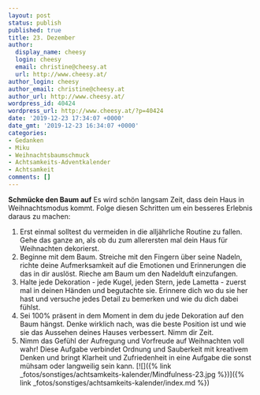 ```yaml
---
layout: post
status: publish
published: true
title: 23. Dezember
author:
  display_name: cheesy
  login: cheesy
  email: christine@cheesy.at
  url: http://www.cheesy.at/
author_login: cheesy
author_email: christine@cheesy.at
author_url: http://www.cheesy.at/
wordpress_id: 40424
wordpress_url: http://www.cheesy.at/?p=40424
date: '2019-12-23 17:34:07 +0000'
date_gmt: '2019-12-23 16:34:07 +0000'
categories:
- Gedanken
- Miku
- Weihnachtsbaumschmuck
- Achtsamkeits-Adventkalender
- Achtsamkeit
comments: []
---
```

 **Schmücke den Baum auf**
Es wird schön langsam Zeit, dass dein Haus in Weihnachtsmodus kommt. Folge diesen Schritten um ein besseres Erlebnis daraus zu machen:
1) Erst einmal solltest du vermeiden in die alljährliche Routine zu fallen. Gehe das ganze an, als ob du zum allerersten mal dein Haus für Weihnachten dekorierst.
2) Beginne mit dem Baum. Streiche mit den Fingern über seine Nadeln, richte deine Aufmerksamkeit auf die Emotionen und Erinnerungen die das in dir auslöst. Rieche am Baum um den Nadelduft einzufangen.
3) Halte jede Dekoration - jede Kugel, jeden Stern, jede Lametta - zuerst mal in deinen Händen und begutachte sie. Erinnere dich wo du sie her hast und versuche jedes Detail zu bemerken und wie du dich dabei fühlst.
4) Sei 100% präsent in dem Moment in dem du jede Dekoration auf den Baum hängst. Denke wirklich nach, was die beste Position ist und wie sie das Aussehen deines Hauses verbessert. Nimm dir Zeit.
5) Nimm das Gefühl der Aufregung und Vorfreude auf Weihnachten voll wahr!
Diese Aufgabe verbindet Ordnung und Sauberkeit mit kreativem Denken und bringt Klarheit und Zufriedenheit in eine Aufgabe die sonst mühsam oder langweilig sein kann.
[![]({% link _fotos/sonstiges/achtsamkeits-kalender/Mindfulness-23.jpg %})]({% link _fotos/sonstiges/achtsamkeits-kalender/index.md %})
